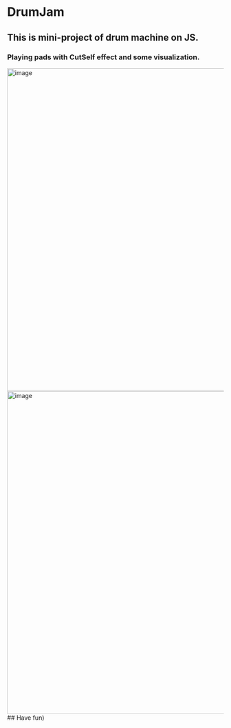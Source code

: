 # DrumJam
## This is mini-project of drum machine on JS.
### Playing pads with CutSelf effect and some visualization.
<img width="750" alt="image" src="https://user-images.githubusercontent.com/43324348/222965926-b06ff4f1-6e06-4ce4-8435-c7ae736bbafe.png">
<img width="750" alt="image" src="https://user-images.githubusercontent.com/43324348/222965830-803d8f1c-a264-4317-9496-e04234f8fba9.png">
## Have fun)
